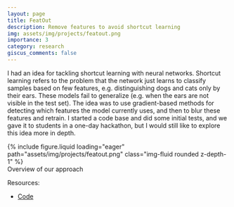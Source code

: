 ```yaml
---
layout: page
title: FeatOut
description: Remove features to avoid shortcut learning
img: assets/img/projects/featout.png
importance: 3
category: research
giscus_comments: false
---
```


I had an idea for tackling shortcut learning with neural networks. Shortcut learning refers to the problem that the network just learns to classify samples based on few features, e.g. distinguishing dogs and cats only by their ears. These models fail to generalize (e.g. when the ears are not visible in the test set). The idea was to use gradient-based methods for detecting which features the model currently uses, and then to blur these features and retrain. I started a code base and did some initial tests, and we gave it to students in a one-day hackathon, but I would still like to explore this idea more in depth.

<div class="row mt-3">
    <div class="col-sm mt-3 mt-md-0">
        {% include figure.liquid loading="eager" path="assets/img/projects/featout.png" class="img-fluid rounded z-depth-1" %}
    </div>
</div>
<div class="caption">
    Overview of our approach
</div>

Resources:
* [Code](https://github.com/NinaWie/featout/tree/master)